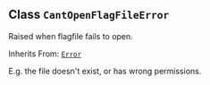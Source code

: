 

## Class  `CantOpenFlagFileError` 
Raised when flagfile fails to open.

Inherits From: [ `Error` ](https://tensorflow.google.cn/api_docs/python/tf/compat/v1/flags/Error)

E.g. the file doesn't exist, or has wrong permissions.

